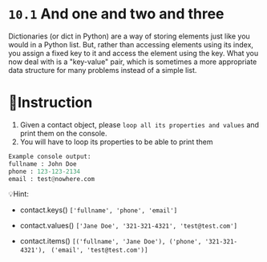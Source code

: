 # `10.1` And one and two and three

Dictionaries (or dict in Python) are a way of storing elements just like you
would in a Python list. But, rather than accessing elements using its index,
you assign a fixed key to it and access the element using the key. What you now
deal with is a "key-value" pair, which is sometimes a more appropriate data structure
for many problems instead of a simple list.


# 📝Instruction
1. Given a contact object, please `loop all its properties and values` and print them on the console.
2. You will have to loop its properties to be able to print them

```py
Example console output:
fullname : John Doe
phone : 123-123-2134
email : test@nowhere.com
```

💡Hint:
- contact.keys()  `['fullname', 'phone', 'email']`

- contact.values()  `['Jane Doe', '321-321-4321', 'test@test.com']`

- contact.items()  `[('fullname', 'Jane Doe'), ('phone', '321-321-4321'), `
                    `('email', 'test@test.com')]`
